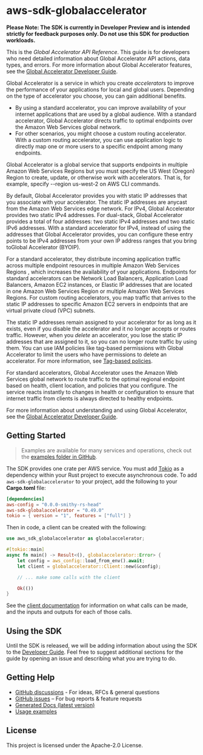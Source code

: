 # aws-sdk-globalaccelerator

**Please Note: The SDK is currently in Developer Preview and is intended strictly for
feedback purposes only. Do not use this SDK for production workloads.**

This is the _Global Accelerator API Reference_. This guide is for developers who need detailed information about Global Accelerator API actions, data types, and errors. For more information about Global Accelerator features, see the [Global Accelerator Developer Guide](https://docs.aws.amazon.com/global-accelerator/latest/dg/what-is-global-accelerator.html).

Global Accelerator is a service in which you create _accelerators_ to improve the performance of your applications for local and global users. Depending on the type of accelerator you choose, you can gain additional benefits.
  - By using a standard accelerator, you can improve availability of your internet applications that are used by a global audience. With a standard accelerator, Global Accelerator directs traffic to optimal endpoints over the Amazon Web Services global network.
  - For other scenarios, you might choose a custom routing accelerator. With a custom routing accelerator, you can use application logic to directly map one or more users to a specific endpoint among many endpoints.

Global Accelerator is a global service that supports endpoints in multiple Amazon Web Services Regions but you must specify the US West (Oregon) Region to create, update, or otherwise work with accelerators. That is, for example, specify --region us-west-2 on AWS CLI commands.

By default, Global Accelerator provides you with static IP addresses that you associate with your accelerator. The static IP addresses are anycast from the Amazon Web Services edge network. For IPv4, Global Accelerator provides two static IPv4 addresses. For dual-stack, Global Accelerator provides a total of four addresses: two static IPv4 addresses and two static IPv6 addresses. With a standard accelerator for IPv4, instead of using the addresses that Global Accelerator provides, you can configure these entry points to be IPv4 addresses from your own IP address ranges that you bring toGlobal Accelerator (BYOIP).

For a standard accelerator, they distribute incoming application traffic across multiple endpoint resources in multiple Amazon Web Services Regions , which increases the availability of your applications. Endpoints for standard accelerators can be Network Load Balancers, Application Load Balancers, Amazon EC2 instances, or Elastic IP addresses that are located in one Amazon Web Services Region or multiple Amazon Web Services Regions. For custom routing accelerators, you map traffic that arrives to the static IP addresses to specific Amazon EC2 servers in endpoints that are virtual private cloud (VPC) subnets.

The static IP addresses remain assigned to your accelerator for as long as it exists, even if you disable the accelerator and it no longer accepts or routes traffic. However, when you _delete_ an accelerator, you lose the static IP addresses that are assigned to it, so you can no longer route traffic by using them. You can use IAM policies like tag-based permissions with Global Accelerator to limit the users who have permissions to delete an accelerator. For more information, see [Tag-based policies](https://docs.aws.amazon.com/global-accelerator/latest/dg/access-control-manage-access-tag-policies.html).

For standard accelerators, Global Accelerator uses the Amazon Web Services global network to route traffic to the optimal regional endpoint based on health, client location, and policies that you configure. The service reacts instantly to changes in health or configuration to ensure that internet traffic from clients is always directed to healthy endpoints.

For more information about understanding and using Global Accelerator, see the [Global Accelerator Developer Guide](https://docs.aws.amazon.com/global-accelerator/latest/dg/what-is-global-accelerator.html).

## Getting Started

> Examples are available for many services and operations, check out the
> [examples folder in GitHub](https://github.com/awslabs/aws-sdk-rust/tree/main/examples).

The SDK provides one crate per AWS service. You must add [Tokio](https://crates.io/crates/tokio)
as a dependency within your Rust project to execute asynchronous code. To add `aws-sdk-globalaccelerator` to
your project, add the following to your **Cargo.toml** file:

```toml
[dependencies]
aws-config = "0.0.0-smithy-rs-head"
aws-sdk-globalaccelerator = "0.49.0"
tokio = { version = "1", features = ["full"] }
```

Then in code, a client can be created with the following:

```rust
use aws_sdk_globalaccelerator as globalaccelerator;

#[tokio::main]
async fn main() -> Result<(), globalaccelerator::Error> {
    let config = aws_config::load_from_env().await;
    let client = globalaccelerator::Client::new(&config);

    // ... make some calls with the client

    Ok(())
}
```

See the [client documentation](https://docs.rs/aws-sdk-globalaccelerator/latest/aws_sdk_globalaccelerator/client/struct.Client.html)
for information on what calls can be made, and the inputs and outputs for each of those calls.

## Using the SDK

Until the SDK is released, we will be adding information about using the SDK to the
[Developer Guide](https://docs.aws.amazon.com/sdk-for-rust/latest/dg/welcome.html). Feel free to suggest
additional sections for the guide by opening an issue and describing what you are trying to do.

## Getting Help

* [GitHub discussions](https://github.com/awslabs/aws-sdk-rust/discussions) - For ideas, RFCs & general questions
* [GitHub issues](https://github.com/awslabs/aws-sdk-rust/issues/new/choose) – For bug reports & feature requests
* [Generated Docs (latest version)](https://awslabs.github.io/aws-sdk-rust/)
* [Usage examples](https://github.com/awslabs/aws-sdk-rust/tree/main/examples)

## License

This project is licensed under the Apache-2.0 License.

